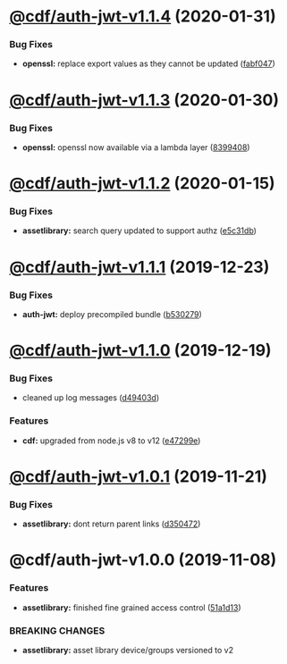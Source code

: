# [@cdf/auth-jwt-v1.1.4](https://git-codecommit.us-west-2.amazonaws.com/v1/repos/cdf-core/compare/@cdf/auth-jwt-v1.1.3...@cdf/auth-jwt-v1.1.4) (2020-01-31)


### Bug Fixes

* **openssl:** replace export values as they cannot be updated ([fabf047](https://git-codecommit.us-west-2.amazonaws.com/v1/repos/cdf-core/commit/fabf047016b3c57b3bf56108fc9a6ce9fbeb44e5))

# [@cdf/auth-jwt-v1.1.3](https://git-codecommit.us-west-2.amazonaws.com/v1/repos/cdf-core/compare/@cdf/auth-jwt-v1.1.2...@cdf/auth-jwt-v1.1.3) (2020-01-30)


### Bug Fixes

* **openssl:** openssl now available via a lambda layer ([8399408](https://git-codecommit.us-west-2.amazonaws.com/v1/repos/cdf-core/commit/8399408649b2a8f3074500c1ae43844dd3f5147a))

# [@cdf/auth-jwt-v1.1.2](https://git-codecommit.us-west-2.amazonaws.com/v1/repos/cdf-core/compare/@cdf/auth-jwt-v1.1.1...@cdf/auth-jwt-v1.1.2) (2020-01-15)


### Bug Fixes

* **assetlibrary:** search query updated to support authz ([e5c31db](https://git-codecommit.us-west-2.amazonaws.com/v1/repos/cdf-core/commit/e5c31db609841406d98733e62e3ed93073ffbb1f))

# [@cdf/auth-jwt-v1.1.1](https://git-codecommit.us-west-2.amazonaws.com/v1/repos/cdf-core/compare/@cdf/auth-jwt-v1.1.0...@cdf/auth-jwt-v1.1.1) (2019-12-23)


### Bug Fixes

* **auth-jwt:** deploy precompiled bundle ([b530279](https://git-codecommit.us-west-2.amazonaws.com/v1/repos/cdf-core/commit/b530279b4bde288bd14b40736c6cb2f61756c319))

# [@cdf/auth-jwt-v1.1.0](https://git-codecommit.us-west-2.amazonaws.com/v1/repos/cdf-core/compare/@cdf/auth-jwt-v1.0.1...@cdf/auth-jwt-v1.1.0) (2019-12-19)


### Bug Fixes

* cleaned up log messages ([d49403d](https://git-codecommit.us-west-2.amazonaws.com/v1/repos/cdf-core/commit/d49403d11f3f73ea8c5ce061bfa790ec40cd8c13))


### Features

* **cdf:** upgraded from node.js v8 to v12 ([e47299e](https://git-codecommit.us-west-2.amazonaws.com/v1/repos/cdf-core/commit/e47299ee399acf6554a0845048c4fed99251c2b1))

# [@cdf/auth-jwt-v1.0.1](https://git-codecommit.us-west-2.amazonaws.com/v1/repos/cdf-core/compare/@cdf/auth-jwt-v1.0.0...@cdf/auth-jwt-v1.0.1) (2019-11-21)


### Bug Fixes

* **assetlibrary:** dont return parent links ([d350472](https://git-codecommit.us-west-2.amazonaws.com/v1/repos/cdf-core/commit/d350472aafc0b61495ed7ed17ba05a8aa28adc06))

# @cdf/auth-jwt-v1.0.0 (2019-11-08)


### Features

* **assetlibrary:** finished fine grained access control ([51a1d13](https://git-codecommit.us-west-2.amazonaws.com/v1/repos/cdf-core/commit/51a1d134ec48be2d62edc575998752ff866230bf))


### BREAKING CHANGES

* **assetlibrary:** asset library device/groups versioned to v2
